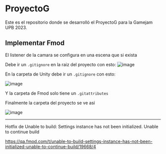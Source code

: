 # ProyectoG
Este es el repositorio donde se desarrolló el ProyectoG para la Gamejam UPB 2023.

## Implementar Fmod
El listener de la camara se configura en una escena que si exista

Debe ir un `.gitignore` en la raiz del proyecto con esto:
![image](https://user-images.githubusercontent.com/66889936/216745364-e849cd3a-cf14-49d8-aaa8-e6deffec478a.png)

En la carpeta de Unity debe ir un `.gitignore` con esto:

![image](https://user-images.githubusercontent.com/66889936/216745423-9159ecb1-45a8-4c54-ab8c-1742d25721b8.png)

Y la carpeta de Fmod solo tiene un `.gitattributes`

Finalmente la carpeta del proyecto se ve así 

![image](https://user-images.githubusercontent.com/66889936/216745470-7eea74cc-3b78-439f-9bdb-32f99a3c64c2.png)

----
Hotfix de 
Unable to build: Settings instance has not been initialized. Unable to continue build

https://qa.fmod.com/t/unable-to-build-settings-instance-has-not-been-initialized-unable-to-continue-build/19668/4
